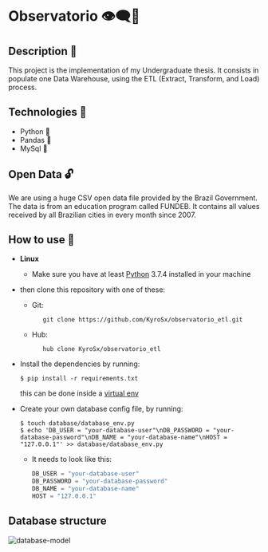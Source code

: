 # Observatorio 👁‍🗨🎲 

## Description 📜

This project is the implementation of my Undergraduate thesis.
It consists in populate one Data Warehouse, using the ETL (Extract, Transform, and Load) process.

## Technologies 🧰
  - Python 🐍
  - Pandas 🐼
  - MySql 🎲

## Open Data 🔓

We are using a huge CSV open data file provided by the Brazil Government. The data is from an education program called FUNDEB. It contains all values received by all Brazilian cities in every month since 2007.

## How to use 🧭

- **Linux**

  - Make sure you have at least [Python](https://www.python.org/) 3.7.4 installed in your machine

 - then clone this repository with one of these:
    - Git: 
         ```shell
            git clone https://github.com/KyroSx/observatorio_etl.git
         ```
    - Hub:
         ```shell
            hub clone KyroSx/observatorio_etl
         ```
  - Install the dependencies by running:
       ```shell
       $ pip install -r requirements.txt
       ```
       this can be done inside a [virtual env](https://virtualenv.pypa.io/en/stable/)

  - Create your own database config file, by running:
     ```shell
     $ touch database/database_env.py
     $ echo 'DB_USER = "your-database-user"\nDB_PASSWORD = "your-database-password"\nDB_NAME = "your-database-name"\nHOST = "127.0.0.1"' >> database/database_env.py
     ```
  
    - It needs to look like this: 
        ```python
        DB_USER = "your-database-user"
        DB_PASSWORD = "your-database-password"
        DB_NAME = "your-database-name"
        HOST = "127.0.0.1"
        ```

## Database structure
![database-model](https://user-images.githubusercontent.com/33635656/81863161-238bd180-9541-11ea-914e-d3c9384ccd9b.png)
